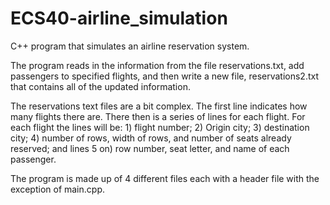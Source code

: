 # ECS40-airline_simulation
C++ program that simulates an airline reservation system.

The program reads  in the information from the file reservations.txt, add passengers to specified flights, and then write a new
file, reservations2.txt that contains all of the updated information.

The reservations text files are a bit complex. The first line indicates how many flights there are. There then is a series of
lines for each flight. For each flight the lines will be: 1) flight number; 2) Origin city; 3) destination city; 4) number of rows, width of rows, and number of seats already reserved; and lines 5 on) row number, seat letter, and name of each passenger. 

The program is made up of 4 different files each with a header file with the exception of main.cpp.
